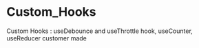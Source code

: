 # Custom_Hooks
Custom Hooks : useDebounce and useThrottle hook, useCounter, useReducer customer made
